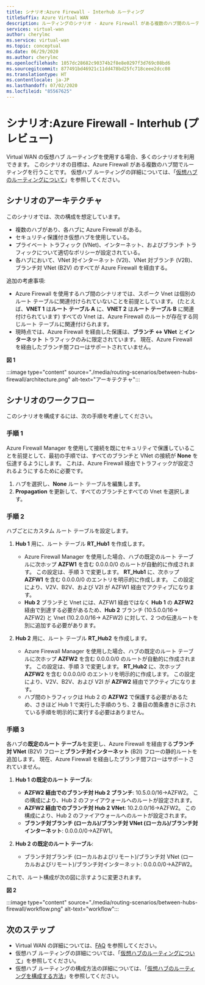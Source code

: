 ```yaml
---
title: シナリオ:Azure Firewall - Interhub ルーティング
titleSuffix: Azure Virtual WAN
description: ルーティングのシナリオ - Azure Firewall がある複数のハブ間のルーティング
services: virtual-wan
author: cherylmc
ms.service: virtual-wan
ms.topic: conceptual
ms.date: 06/29/2020
ms.author: cherylmc
ms.openlocfilehash: 1057dc28682c90374b2f8e8e0297f3d769c08bd6
ms.sourcegitcommit: 877491bd46921c11dd478bd25fc718ceee2dcc08
ms.translationtype: HT
ms.contentlocale: ja-JP
ms.lasthandoff: 07/02/2020
ms.locfileid: "85567625"
---
```

# <a name="scenario-azure-firewall---interhub-preview"></a>シナリオ:Azure Firewall - Interhub (プレビュー)

Virtual WAN の仮想ハブ ルーティングを使用する場合、多くのシナリオを利用できます。 このシナリオの目標は、Azure Firewall がある複数のハブ間でルーティングを行うことです。 仮想ハブ ルーティングの詳細については、「[仮想ハブのルーティングについて](about-virtual-hub-routing.md)」を参照してください。

## <a name="scenario-architecture"></a><a name="architecture"></a>シナリオのアーキテクチャ

このシナリオでは、次の構成を想定しています。

* 複数のハブがあり、各ハブに Azure Firewall がある。
* セキュリティ保護付き仮想ハブを使用している。
* プライベート トラフィック (VNet)、インターネット、およびブランチ トラフィックについて適切なポリシーが設定されている。
* 各ハブにおいて、VNet 対インターネット (V2I)、VNet 対ブランチ (V2B)、ブランチ対 VNet (B2V) のすべてが Azure Firewall を経由する。

追加の考慮事項:

* Azure Firewall を使用するハブ間のシナリオでは、スポーク Vnet は個別のルート テーブルに関連付けられていないことを前提としています。 (たとえば、**VNET 1** は**ルート テーブル A** に、**VNET 2** は**ルート テーブル B** に関連付けられています) すべての Vnet は、Azure Firewall のルートが存在する同じルート テーブルに関連付けられます。
* 現時点では、Azure Firewall を経由した保護は、**ブランチ <-> VNet** と**インターネット** トラフィックのみに限定されています。 現在、Azure Firewall を経由したブランチ間フローはサポートされていません。

**図 1**

:::image type="content" source="./media/routing-scenarios/between-hubs-firewall/architecture.png" alt-text="アーキテクチャ":::

## <a name="scenario-workflow"></a><a name="workflow"></a>シナリオのワークフロー

このシナリオを構成するには、次の手順を考慮してください。

### <a name="step-1"></a><a name="step-1"></a>手順 1

Azure Firewall Manager を使用して接続を既にセキュリティで保護していることを前提として、最初の手順では、すべてのブランチと VNet の接続が **None** を伝達するようにします。 これは、Azure Firewall 経由でトラフィックが設定されるようにするために必要です。

1. ハブを選択し、**None** ルート テーブルを編集します。
1. **Propagation** を更新して、すべてのブランチとすべての Vnet を選択します。

### <a name="step-2"></a><a name="step-2"></a>手順 2

ハブごとにカスタム ルート テーブルを設定します。

1. **Hub 1** 用に、ルート テーブル **RT_Hub1** を作成します。

    * Azure Firewall Manager を使用した場合、ハブの既定のルート テーブルに次ホップ **AZFW1** を含む 0.0.0.0/0 のルートが自動的に作成されます。 この設定は、手順 3 で変更します。 **RT_Hub1** に、次ホップ **AZFW1** を含む 0.0.0.0/0 のエントリを明示的に作成します。 この設定により、V2V、B2V、および V2I が AZFW1 経由でアクティブになります。
    * **Hub 2** ブランチと Vnet には、AZFW1 経由ではなく **Hub 1** の **AZFW2** 経由で到達する必要があるため、**Hub 2** ブランチ (10.5.0.0/16-> AZFW2) と Vnet (10.2.0.0/16-> AZFW2) に対して、2 つの伝達ルートを別に追加する必要があります。

1. **Hub 2** 用に、ルート テーブル **RT_Hub2** を作成します。

    * Azure Firewall Manager を使用した場合、ハブの既定のルート テーブルに次ホップ **AZFW2** を含む 0.0.0.0/0 のルートが自動的に作成されます。 この設定は、手順 3 で変更します。 **RT_Hub2** に、次ホップ **AZFW2** を含む 0.0.0.0/0 のエントリを明示的に作成します。 この設定により、V2V、B2V、および V2I が **AZFW2** 経由でアクティブになります。
    * ハブ間のトラフィックは Hub 2 の **AZFW2** で保護する必要があるため、さきほど Hub 1 で実行した手順のうち、2 番目の箇条書きに示されている手順を明示的に実行する必要はありません。

### <a name="step-3"></a><a name="step-3"></a>手順 3

各ハブの**既定のルート テーブル**を変更し、Azure Firewall を経由する**ブランチ対 VNet** (B2V) フローと**ブランチ対インターネット** (B2I) フローの静的ルートを追加します。 現在、Azure Firewall を経由したブランチ間フローはサポートされていません。

1. **Hub 1 の既定のルート テーブル**:

    * **AZFW2 経由でのブランチ対 Hub 2 ブランチ**: 10.5.0.0/16->AZFW2。 この構成により、Hub 2 のファイアウォールへのルートが設定されます。
    * **AZFW2 経由でのブランチ対 Hub 2 VNet**: 10.2.0.0/16->AZFW2。 この構成により、Hub 2 のファイアウォールへのルートが設定されます。
    * **ブランチ対ブランチ (ローカル)/ブランチ対 VNet (ローカル)/ブランチ対インターネット**: 0.0.0.0/0->AZFW1。

2. **Hub 2 の既定のルート テーブル**:

    * ブランチ対ブランチ (ローカルおよびリモート)/ブランチ対 VNet (ローカルおよびリモート)/ブランチ対インターネット: 0.0.0.0/0->AZFW2。

これで、ルート構成が次の図に示すように変更されます。

**図 2**

:::image type="content" source="./media/routing-scenarios/between-hubs-firewall/workflow.png" alt-text="workflow":::

## <a name="next-steps"></a>次のステップ

* Virtual WAN の詳細については、[FAQ](virtual-wan-faq.md) を参照してください。
* 仮想ハブ ルーティングの詳細については、「[仮想ハブのルーティングについて](about-virtual-hub-routing.md)」を参照してください。
* 仮想ハブ ルーティングの構成方法の詳細については、「[仮想ハブのルーティングを構成する方法](how-to-virtual-hub-routing.md)」を参照してください。
